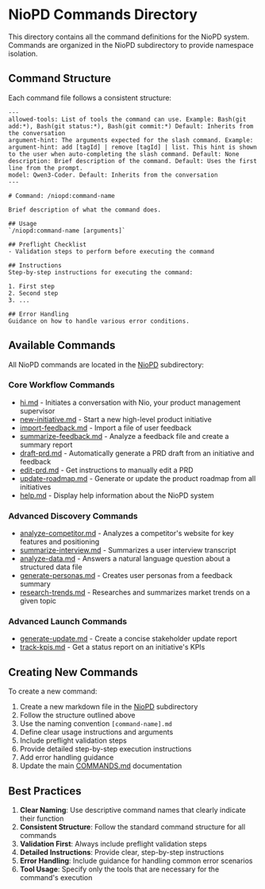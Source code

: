 # NioPD Commands Directory

This directory contains all the command definitions for the NioPD system. Commands are organized in the NioPD subdirectory to provide namespace isolation.

## Command Structure

Each command file follows a consistent structure:

```
---
allowed-tools: List of tools the command can use. Example: Bash(git add:*), Bash(git status:*), Bash(git commit:*) Default: Inherits from the conversation
argument-hint: The arguments expected for the slash command. Example: argument-hint: add [tagId] | remove [tagId] | list. This hint is shown to the user when auto-completing the slash command. Default: None
description: Brief description of the command. Default: Uses the first line from the prompt.
model: Qwen3-Coder. Default: Inherits from the conversation
---

# Command: /niopd:command-name

Brief description of what the command does.

## Usage
`/niopd:command-name [arguments]`

## Preflight Checklist
- Validation steps to perform before executing the command

## Instructions
Step-by-step instructions for executing the command:

1. First step
2. Second step
3. ...

## Error Handling
Guidance on how to handle various error conditions.
```

## Available Commands

All NioPD commands are located in the [NioPD](NioPD/) subdirectory:

### Core Workflow Commands
- [hi.md](NioPD/hi.md) - Initiates a conversation with Nio, your product management supervisor
- [new-initiative.md](NioPD/new-initiative.md) - Start a new high-level product initiative
- [import-feedback.md](NioPD/import-feedback.md) - Import a file of user feedback
- [summarize-feedback.md](NioPD/summarize-feedback.md) - Analyze a feedback file and create a summary report
- [draft-prd.md](NioPD/draft-prd.md) - Automatically generate a PRD draft from an initiative and feedback
- [edit-prd.md](NioPD/edit-prd.md) - Get instructions to manually edit a PRD
- [update-roadmap.md](NioPD/update-roadmap.md) - Generate or update the product roadmap from all initiatives
- [help.md](NioPD/help.md) - Display help information about the NioPD system

### Advanced Discovery Commands
- [analyze-competitor.md](NioPD/analyze-competitor.md) - Analyzes a competitor's website for key features and positioning
- [summarize-interview.md](NioPD/summarize-interview.md) - Summarizes a user interview transcript
- [analyze-data.md](NioPD/analyze-data.md) - Answers a natural language question about a structured data file
- [generate-personas.md](NioPD/generate-personas.md) - Creates user personas from a feedback summary
- [research-trends.md](NioPD/research-trends.md) - Researches and summarizes market trends on a given topic

### Advanced Launch Commands
- [generate-update.md](NioPD/generate-update.md) - Create a concise stakeholder update report
- [track-kpis.md](NioPD/track-kpis.md) - Get a status report on an initiative's KPIs

## Creating New Commands

To create a new command:

1. Create a new markdown file in the [NioPD](NioPD/) subdirectory
2. Follow the structure outlined above
3. Use the naming convention `[command-name].md`
4. Define clear usage instructions and arguments
5. Include preflight validation steps
6. Provide detailed step-by-step execution instructions
7. Add error handling guidance
8. Update the main [COMMANDS.md](../../COMMANDS.md) documentation

## Best Practices

1. **Clear Naming**: Use descriptive command names that clearly indicate their function
2. **Consistent Structure**: Follow the standard command structure for all commands
3. **Validation First**: Always include preflight validation steps
4. **Detailed Instructions**: Provide clear, step-by-step instructions
5. **Error Handling**: Include guidance for handling common error scenarios
6. **Tool Usage**: Specify only the tools that are necessary for the command's execution
